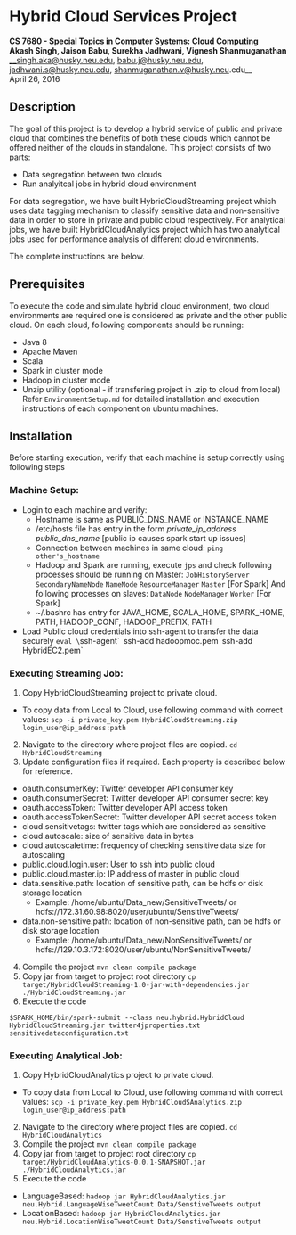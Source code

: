 Hybrid Cloud Services Project 
=============================

**CS 7680 - Special Topics in Computer Systems: Cloud Computing** <br />
**Akash Singh, Jaison Babu, Surekha Jadhwani, Vignesh Shanmuganathan** <br />
__singh.aka@husky.neu.edu, babu.j@husky.neu.edu, jadhwani.s@husky.neu.edu, shanmuganathan.v@husky.neu.edu__ <br />
April 26, 2016 <br />

Description
-----------
The goal of this project is to develop a hybrid service of public and private cloud that combines the benefits of both these clouds which cannot be offered neither of the clouds in standalone.
This project consists of two parts:
 - Data segregation between two clouds
 - Run analyitcal jobs in hybrid cloud environment

For data segregation, we have built HybridCloudStreaming project which uses data tagging mechanism to classify sensitive data and non-sensitive data in order to store in private and public cloud respectively.
For analytical jobs, we have built HybridCloudAnalytics project which has two analytical jobs used for performance analysis of different cloud environments.

The complete instructions are below.

Prerequisites
-------------
To execute the code and simulate hybrid cloud environment, two cloud environments are required one is considered as private and the other public cloud.
On each cloud, following components should be running:
- Java 8
- Apache Maven
- Scala
- Spark in cluster mode
- Hadoop in cluster mode
- Unzip utility (optional - if transfering project in .zip to cloud from local) <br />
Refer `EnvironmentSetup.md` for detailed installation and execution instructions of each component on ubuntu machines.

Installation
------------
Before starting execution, verify that each machine is setup correctly using following steps

### Machine Setup:
* Login to each machine and verify:
  * Hostname is same as PUBLIC_DNS_NAME or INSTANCE_NAME
  * /etc/hosts file has entry in the form _private_ip_address public_dns_name_ [public ip causes spark start up issues]
  * Connection between machines in same cloud: `ping other's_hostname`
  * Hadoop and Spark are running, execute `jps` and check following processes should be running on Master: 
   `JobHistoryServer`
   `SecondaryNameNode`
   `NameNode`
   `ResourceManager`
   `Master`  [For Spark]
  And following processes on slaves:
   `DataNode`
   `NodeManager`
   `Worker` [For Spark]
  * ~/.bashrc has entry for JAVA_HOME, SCALA_HOME, SPARK_HOME, PATH, HADOOP_CONF, HADOOP_PREFIX, PATH
* Load Public cloud credentials into ssh-agent to transfer the data securely
  `eval \`ssh-agent\``
  `ssh-add hadoopmoc.pem`
  `ssh-add HybridEC2.pem`

### Executing Streaming Job:
1) Copy HybridCloudStreaming project to private cloud.
  * To copy data from Local to Cloud, use following command with correct values: 
  `scp -i private_key.pem HybridCloudStreaming.zip login_user@ip_address:path`
2) Navigate to the directory where project files are copied.
`cd HybridCloudStreaming`
3) Update configuration files if required. Each property is described below for reference. 
  * oauth.consumerKey: Twitter developer API consumer key
  * oauth.consumerSecret: Twitter developer API consumer secret key
  * oauth.accessToken: Twitter developer API access token
  * oauth.accessTokenSecret: Twitter developer API secret access token
  * cloud.sensitivetags: twitter tags which are considered as sensitive
  * cloud.autoscale: size of sensitive data in bytes
  * cloud.autoscaletime: frequency of checking sensitive data size for autoscaling
  * public.cloud.login.user: User to ssh into public cloud
  * public.cloud.master.ip: IP address of master in public cloud 
  * data.sensitive.path: location of sensitive path, can be hdfs or disk storage location
    * Example: /home/ubuntu/Data_new/SensitiveTweets/ or hdfs://172.31.60.98:8020/user/ubuntu/SensitiveTweets/
  * data.non-sensitive.path: location of non-sensitive path, can be hdfs or disk storage location
    * Example: /home/ubuntu/Data_new/NonSensitiveTweets/ or hdfs://129.10.3.172:8020/user/ubuntu/NonSensitiveTweets/
4) Compile the project
`mvn clean compile package`
5) Copy jar from target to project root directory
`cp target/HybridCloudStreaming-1.0-jar-with-dependencies.jar ./HybridCloudStreaming.jar`
6) Execute the code
```
$SPARK_HOME/bin/spark-submit --class neu.hybrid.HybridCloud HybridCloudStreaming.jar twitter4jproperties.txt sensitivedataconfiguration.txt
```

### Executing Analytical Job:
1) Copy HybridCloudAnalytics project to private cloud.
  * To copy data from Local to Cloud, use following command with correct values: 
  `scp -i private_key.pem HybridCloudSAnalytics.zip login_user@ip_address:path`
2) Navigate to the directory where project files are copied.
`cd HybridCloudAnalytics`
4) Compile the project
`mvn clean compile package`
5) Copy jar from target to project root directory
`cp target/HybridCloudAnalytics-0.0.1-SNAPSHOT.jar ./HybridCloudAnalytics.jar`
6) Execute the code
  * LanguageBased:
  `hadoop jar HybridCloudAnalytics.jar neu.Hybrid.LanguageWiseTweetCount Data/SenstiveTweets output`
  * LocationBased:
  `hadoop jar HybridCloudAnalytics.jar neu.Hybrid.LocationWiseTweetCount Data/SenstiveTweets output`
